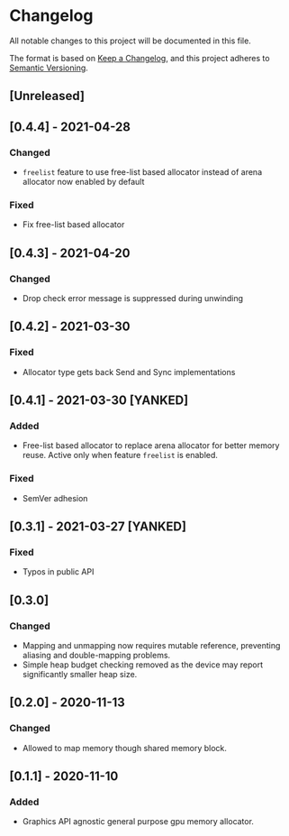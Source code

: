 # Changelog
All notable changes to this project will be documented in this file.

The format is based on [Keep a Changelog](https://keepachangelog.com/en/1.0.0/),
and this project adheres to [Semantic Versioning](https://semver.org/spec/v2.0.0.html).

## [Unreleased]

## [0.4.4] - 2021-04-28
### Changed
- `freelist` feature to use free-list based allocator instead of arena allocator now enabled by default

### Fixed
- Fix free-list based allocator

## [0.4.3] - 2021-04-20
### Changed
- Drop check error message is suppressed during unwinding

## [0.4.2] - 2021-03-30
###  Fixed
- Allocator type gets back Send and Sync implementations

## [0.4.1] - 2021-03-30 [YANKED]
### Added
- Free-list based allocator to replace arena allocator for better memory reuse.
  Active only when feature `freelist` is enabled.

### Fixed
- SemVer adhesion

## [0.3.1] - 2021-03-27 [YANKED]
### Fixed
- Typos in public API

## [0.3.0]
### Changed
- Mapping and unmapping now requires mutable reference,
  preventing aliasing and double-mapping problems.
- Simple heap budget checking removed as the device may report
  significantly smaller heap size.


## [0.2.0] - 2020-11-13
### Changed
- Allowed to map memory though shared memory block.

## [0.1.1] - 2020-11-10
### Added
- Graphics API agnostic general purpose gpu memory allocator.
